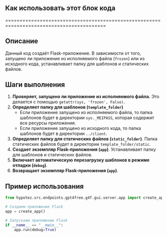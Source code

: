 ## Как использовать этот блок кода
=========================================================================================

Описание
-------------------------
Данный код создаёт Flask-приложение. В зависимости от того, запущено ли приложение из исполняемого файла (`frozen`) или из исходного кода, устанавливает папку для шаблонов и статических файлов.

Шаги выполнения
-------------------------
1. **Проверяет, запущено ли приложение из исполняемого файла.** Это делается с помощью `getattr(sys, 'frozen', False)`.
2. **Определяет папку для шаблонов (`template_folder`)**
    - Если приложение запущено из исполняемого файла, то папка шаблонов будет в директории `sys._MEIPASS`, которая содержит все ресурсы приложения.
    - Если приложение запущено из исходного кода, то папка шаблонов будет в директории `../client`.
3. **Определяет папку для статических файлов (`static_folder`)**. Папка статических файлов будет в директории `template_folder/static`.
4. **Создает экземпляр Flask-приложения (`app`)**. Устанавливает папку для шаблонов и статических файлов.
5. **Включает автоматическую перезагрузку шаблонов в режиме отладки (`debug`)**.
6. **Возвращает экземпляр Flask-приложения (`app`)**.

Пример использования
-------------------------

```python
from hypotez.src.endpoints.gpt4free.g4f.gui.server.app import create_app

# Создаем приложение Flask
app = create_app()

# Запускаем приложение Flask
if __name__ == "__main__":
    app.run(debug=True)
```